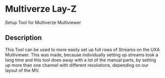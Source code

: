 # Multiverze Lay-Z

Setup Tool for Multiverze Multiviewer

## Description

This Tool can be used to more easily set up full rows of Streams on the UXA Multiviewer. This was made, because individually setting up streams took a long time and this tool does away with a lot of the manual parts, by setting up more than one channel with different resolutions, depending on our layout of the MV.
